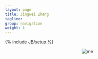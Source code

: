 ```yaml
---
layout: page
title: Jingwei Zhang
tagline: 
group: navigation
weight: 1
---
```

{% include JB/setup %}
<style>
.about {
height:100%;   
}
.me {
width: 50%;
aligh:right;
margin:0 0 0 auto;
float:right;
height:100%;
}
.abouttext {
float:left;
width: 50%;
}

</style>
<div class="about">
<div class="abouttext">
</div>
<div class="me">
<img src="{{_BASE_PATH_}}/images/me.jpg" alt="me">
</div>
</div>

## About Me

I am pursuing MS degree in Computer Science at Columbia University, specialize in Machine Learning.
Previously I was working with Prof. [Jie Tang](http://keg.cs.tsinghua.edu.cn/jietang/) at Knowledge Engineering Lab. 
Discovering patterns of the world with machine, dealing with complexity, are the goals of my research.

##Research Interests

* Machine Learning
* Natural Language Processing
* Social Network

##My Data Science Roadmap

I modified the roadmap created by [Swami Chandrasekaran](http://nirvacana.com/thoughts/becoming-a-data-scientist/) to show my current knowledge status. 

[_See the full-size map._]({{_BASE_PATH_}}/images/ml.png)

![Legend]({{_BASE_PATH_}}/images/legend.png)

##Wordle of Titles and Abstracts from Recently Read Papers 
<style>.wordle {
    background: #EEE url(/images/content.png) repeat center top !important;
    width: 100%;
    max-width: 780px !important;
    box-shadow: none!important;

}
.wordle img {
    overflow: hidden;
    width: 100% !important;
    margin:-50px 0px -10px 0px !important;

    border-left-width:20px;
    border-right-width:20px;
    max-width: 780px !important;

    -moz-box-shadow: none!important;
    -webkit-box-shadow:none!important;
}
</style>

<div class="wordle">
<img src="{{_BASE_PATH_}}/images/wordle.png" alt="wordle">
</div>

## Publications

* **Jingwei Zhang**, Jeremy Salwen, Michael Glass, Alﬁo Gliozzo. Word Semantic Representations using Bayesian Probabilistic Tensor Factorization, to appear in EMNLP 2014.
* Apoorv Agarwal, Adinoyi Omuya, **Jingwei Zhang**, Owen Rambow. Enron Corporation: You’re the Boss if People Get Mentioned to You, SocialCom 2014.
* **Jingwei Zhang**, [Greedy forwarding for mobile social networks embedded in hyperbolic spaces](http://dl.acm.org/citation.cfm?id=2491728), poster, SIGCOMM'13.
* Daifeng Li, **Jingwei Zhang**, Golden Guo-zheng Sun, Jie Tang, Ying Ding, Zhipeng Luo, [What is the Nature of Tencent Weibo: Detect the Unique Features of Tencent Users](http://arxiv.org/abs/1211.2197), arXiv:1211.2197.
* Daifeng Li, Zhipeng Luo, Golden Guo-zheng Sun, Jie Tang, **Jingwei Zhang**, [User-level Weibo Recommendation incorporating Social Influence based on Semi-Supervised Algorithm](http://arxiv.org/abs/1210.7047), arXiv:1210.7047.
* Daifeng Li, Ying Ding, Xin Shuai, Golden Guo-zheng Sun, Jie Tang, Zhipeng Luo, **Jingwei Zhang**, Guo Zhang, [Topic-Level Opinion Influence Model(TOIM): An Investigation Using Tencent Micro-Blogging](http://arxiv.org/abs/1210.6497), arXiv:1210.6497.


